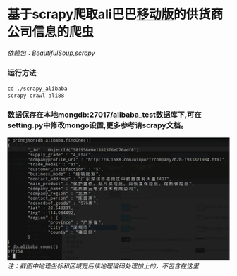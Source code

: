# 基于scrapy爬取ali巴巴[移动版](http://m.1688.com)的供货商公司信息的爬虫
*依赖包：BeautifulSoup,scrapy*

### 运行方法
```
cd ./scrapy_alibaba
scrapy crawl ali88
```
### 数据保存在本地mongdb:27017/alibaba_test数据库下,可在setting.py中修改mongo设置,更多参考请scrapy文档。

![运行结果](./screenshot.png)
*注：截图中地理坐标和区域是后续地理编码处理加上的，不包含在这里*